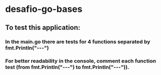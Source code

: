 # desafio-go-bases

## To test this application:

### In the main.go there are tests for 4 functions separated by fmt.Println("---")
### For better readability in the console, comment each function test (from fmt.Println("---") to fmt.Println("---")).
